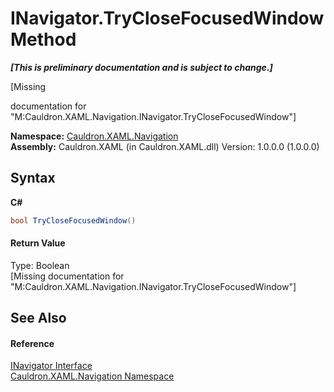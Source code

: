 # INavigator.TryCloseFocusedWindow Method 
 _**\[This is preliminary documentation and is subject to change.\]**_

\[Missing <summary> documentation for "M:Cauldron.XAML.Navigation.INavigator.TryCloseFocusedWindow"\]

**Namespace:**&nbsp;<a href="N_Cauldron_XAML_Navigation">Cauldron.XAML.Navigation</a><br />**Assembly:**&nbsp;Cauldron.XAML (in Cauldron.XAML.dll) Version: 1.0.0.0 (1.0.0.0)

## Syntax

**C#**<br />
``` C#
bool TryCloseFocusedWindow()
```


#### Return Value
Type: Boolean<br />\[Missing <returns> documentation for "M:Cauldron.XAML.Navigation.INavigator.TryCloseFocusedWindow"\]

## See Also


#### Reference
<a href="T_Cauldron_XAML_Navigation_INavigator">INavigator Interface</a><br /><a href="N_Cauldron_XAML_Navigation">Cauldron.XAML.Navigation Namespace</a><br />